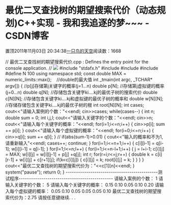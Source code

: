 
# 最优二叉查找树的期望搜索代价（动态规划)C++实现 - 我和我追逐的梦~~~ - CSDN博客


置顶2011年11月03日 20:34:38[一只鸟的天空](https://me.csdn.net/heyongluoyao8)阅读数：1668


// 最优二叉查找树的期望搜索代价.cpp : Defines the entry point for the console application.
//
![](http://hi.csdn.net/attachment/201111/3/0_1320331332ORSb.gif)
\#include "stdafx.h"
\#include<iostream>
\#include<cmath>
\#include<limits>
\#define N 100
using namespace std;
const double MAX = numeric_limits<double>::max();    //double的最大值
int _tmain(int argc, _TCHAR* argv[])
{
//p[j]存储第j关键字的概率(j=1...n)
double p[N];
//存储第j虚拟键的概率(j=0...n)
double q[N];
//存储包含关键字ki....kj的最优子树的搜索代价
double c[N][N];
//存储包含关键字ki....kj和虚拟键的最优子树的概率和
double w[N][N];
//存储存储包含关键字ki....kj的最优子树的根
int root[N][N];
int cases;
cout<<"请输入案例的个数："<<endl;
cin>>cases;
while(cases--)
{
int n;
double sum = 0;
int i,j,l;
cout<<"请输入关键字的个数："<<endl;
cin>>n;
cout<<"请输入每个关键字的概率："<<endl;
for(i=1;i<=n;i++)
{
cin>>p[i];
sum += p[i];
}
cout<<"请输入每个虚拟键的概率："<<endl;
for(i=0;i<=n;i++)
{
cin>>q[i];
sum += q[i];
}
//
if(abs(sum-1)>0.01)
{
cout<<"输入的概率和不为1,请重新输入"<<endl;
cases++;
continue;
}
for(i=1;i<=n+1;i++)
{
c[i][i-1] = q[i-1];
w[i][i-1] = q[i-1];
}
for(l=1;l<=n;l++)
{
for(i=1;i<=n-l+1;i++)
{
j = l+i-1;
c[i][j] = MAX;
w[i][j] = w[i][j-1] + p[j] +q[j];
int r;
for(r=i;r<=j;r++)
{
double k = c[i][r-1] + w[i][j] + c[r+1][j];
if(k<c[i][j])
{
c[i][j] = k;
root[i][j] = k;
}
}
}
}
cout<<"最优二叉查找树的期望搜索代价为："<<c[1][n]<<endl;
}
system("pause");
return 0;
}
---------------------------------------------测试程序----------------------------------------------
请输入案例的个数：
1
请输入关键字的个数：
5
请输入每个关键字的概率：
0.15 0.10 0.05 0.10 0.20
请输入每个虚拟键的概率：
0.05 0.10 0.05 0.05 0.05 0.10
最优二叉查找树的期望搜索代价为：2.75
请按任意键继续. . .

